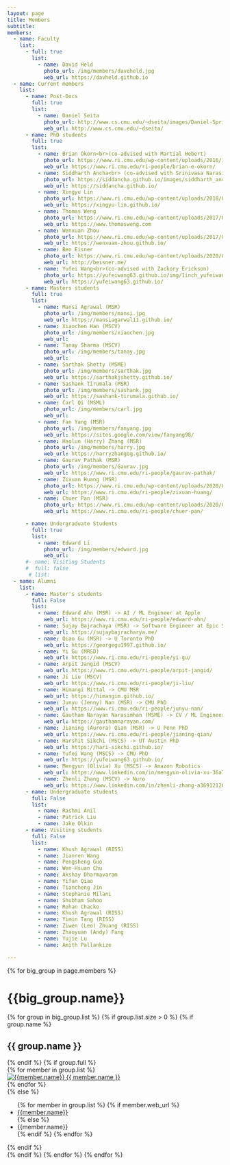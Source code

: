 ```yaml
---
layout: page
title: Members
subtitle:
members:
  - name: Faculty
    list:
      - full: true
        list:
          - name: David Held
            photo_url: /img/members/daveheld.jpg
            web_url: https://davheld.github.io
  - name: Current members
    list:
      - name: Post-Docs
        full: true
        list:
          - name: Daniel Seita
            photo_url: http://www.cs.cmu.edu/~dseita/images/Daniel-Spring-2021.JPG
            web_url: http://www.cs.cmu.edu/~dseita/
      - name: PhD students
        full: true
        list:
          - name: Brian Okorn<br>(co-advised with Martial Hebert)
            photo_url: https://www.ri.cmu.edu/wp-content/uploads/2016/12/okorn_brian_2019.jpg
            web_url: https://www.ri.cmu.edu/ri-people/brian-e-okorn/
          - name: Siddharth Ancha<br> (co-advised with Srinivasa Narasimhan)
            photo_url: https://siddancha.github.io/images/siddharth_ancha_520_780.png
            web_url: https://siddancha.github.io/
          - name: Xingyu Lin
            photo_url: https://www.ri.cmu.edu/wp-content/uploads/2018/01/Xingyu.Lin_-1.jpg
            web_url: https://xingyu-lin.github.io/
          - name: Thomas Weng
            photo_url: https://www.ri.cmu.edu/wp-content/uploads/2017/04/weng_thomas_2018.jpg
            web_url: https://www.thomasweng.com
          - name: Wenxuan Zhou
            photo_url: https://www.ri.cmu.edu/wp-content/uploads/2017/07/zhou_wenxuan_2019_1.jpg
            web_url: https://wenxuan-zhou.github.io/
          - name: Ben Eisner
            photo_url: https://www.ri.cmu.edu/wp-content/uploads/2020/07/Eisner_Benjamin_2020.png
            web_url: http://beisner.me/
          - name: Yufei Wang<br>(co-advised with Zackory Erickson)
            photo_url: https://yufeiwang63.github.io/img/1inch_yufeiwang.jpg
            web_url: https://yufeiwang63.github.io/
      - name: Masters students
        full: true
        list:
          - name: Mansi Agrawal (MSR)
            photo_url: /img/members/mansi.jpg
            web_url: https://mansiagarwal11.github.io/
          - name: Xiaochen Han (MSCV)
            photo_url: /img/members/xiaochen.jpg
            web_url:
          - name: Tanay Sharma (MSCV)
            photo_url: /img/members/tanay.jpg
            web_url:
          - name: Sarthak Shetty (MSME)
            photo_url: /img/members/sarthak.jpg
            web_url: https://sarthakjshetty.github.io/
          - name: Sashank Tirumala (MSR)
            photo_url: /img/members/sashank.jpg
            web_url: https://sashank-tirumala.github.io/
          - name: Carl Qi (MSML)
            photo_url: /img/members/carl.jpg
            web_url:
          - name: Fan Yang (MSR)
            photo_url: /img/members/fanyang.jpg
            web_url: https://sites.google.com/view/fanyang98/
          - name: Haolun (Harry) Zhang (MSR)
            photo_url: /img/members/harry.jpg
            web_url: https://harryzhangog.github.io/
          - name: Gaurav Pathak (MSR)
            photo_url: /img/members/Gaurav.jpg
            web_url: https://www.ri.cmu.edu/ri-people/gaurav-pathak/
          - name: Zixuan Huang (MSR)
            photo_url: https://www.ri.cmu.edu/wp-content/uploads/2020/08/huang_zixuan_2020.jpg
            web_url: https://www.ri.cmu.edu/ri-people/zixuan-huang/
          - name: Chuer Pan (MSR)
            photo_url: https://www.ri.cmu.edu/wp-content/uploads/2020/08/pan_chu-er_2020.jpg
            web_url: https://www.ri.cmu.edu/ri-people/chuer-pan/

      - name: Undergraduate Students
        full: true
        list:
          - name: Edward Li
            photo_url: /img/members/edward.jpg
            web_url:
      #- name: Visiting Students
      #  full: false
       # list:
  - name: Alumni
    list:
      - name: Master's students
        full: False
        list:
          - name: Edward Ahn (MSR) -> AI / ML Engineer at Apple
            web_url: https://www.ri.cmu.edu/ri-people/edward-ahn/
          - name: Sujay Bajrachaya (MSR) -> Software Engineer at Epic Systems
            web_url: https://sujaybajracharya.me/
          - name: Qiao Gu (MSR) -> U Toronto PhD
            web_url: https://georgegu1997.github.io/
          - name: Yi Gu (MRSD)
            web_url: https://www.ri.cmu.edu/ri-people/yi-gu/
          - name: Arpit Jangid (MSCV)
            web_url: https://www.ri.cmu.edu/ri-people/arpit-jangid/
          - name: Ji Liu (MSCV)
            web_url: https://www.ri.cmu.edu/ri-people/ji-liu/
          - name: Himangi Mittal -> CMU MSR
            web_url: https://himangim.github.io/
          - name: Junyu (Jenny) Nan (MSR) -> CMU PhD
            web_url: https://www.ri.cmu.edu/ri-people/junyu-nan/
          - name: Gautham Narayan Narasimhan (MSME) -> CV / ML Engineer at Path Robotics
            web_url: https://gauthamnarayan.com/
          - name: Jianing (Aurora) Qian (MSR) -> U Penn PhD
            web_url: https://www.ri.cmu.edu/ri-people/jianing-qian/
          - name: Harshit Sikchi (MSCS) -> UT Austin PhD
            web_url: https://hari-sikchi.github.io/
          - name: Yufei Wang (MSCS) -> CMU PhD
            web_url: https://yufeiwang63.github.io/
          - name: Mengyun (Olivia) Xu (MSCS) -> Amazon Robotics
            web_url: https://www.linkedin.com/in/mengyun-olivia-xu-36a7ab126
          - name: Zhenli Zhang (MSCV) -> Nuro
            web_url: https://www.linkedin.com/in/zhenli-zhang-a36912126
      - name: Undergraduate students
        full: False
        list:
          - name: Rashmi Anil
          - name: Patrick Liu
          - name: Jake Olkin
      - name: Visiting students
        full: False
        list:
          - name: Khush Agrawal (RISS)
          - name: Jianren Wang
          - name: Pengsheng Guo
          - name: Wen-Hsuan Chu
          - name: Akshay Dharmavaram
          - name: Yifan Qiao
          - name: Tiancheng Jin
          - name: Stephanie Milani
          - name: Shubham Sahoo
          - name: Rohan Chacko
          - name: Khush Agrawal (RISS)
          - name: Yimin Tang (RISS)
          - name: Ziwen (Leo) Zhuang (RISS)
          - name: Zhaoyuan (Andy) Fang
          - name: Yujie Lu
          - name: Amith Pallankize

---
```


<div class="row">
  {% for big_group in page.members %}
    <h1> {{big_group.name}} </h1>
    {% for group in big_group.list %}
    {% if group.list.size > 0 %}
      {% if group.name %}
        <h2>{{ group.name }}</h2>
      {% endif %}
      {% if group.full %}
      <div class="row member-row">
        {% for member in group.list %}
          <div class="col-xl-3 col-lg-3 col-md-3 text-center col-sm-6 col-xs-6 member-col">
            <a target="_blank" href="{{ member.web_url }}">
              <img class="img-responsive" src="{{ member.photo_url }}" alt="{{member.name}}">
            </a>
            <a target="_blank" href="{{ member.web_url }}">
              {{ member.name }}
            </a>
          </div>
        {% endfor %}
      </div>
      {% else %}
        <ul>
          {% for member in group.list %}
            {% if member.web_url %}
              <li><a href="{{member.web_url}}"> {{member.name}} </a></li>
            {% else %}
              <li><a> {{member.name}} </a></li>
            {% endif %}
          {% endfor %}
        </ul>
      {% endif %}
    <br>
    {% endif %}
    {% endfor %}
  {% endfor %}
</div>


<!-- <h3 id="undergraduate-students">Undergraduate students</h3>
<ul>
</ul>
</div> -->

<!-- <h2 id="collaborators">Collaborators</h2> -->
<!-- <ul>
  <li><a href="https://www.cs.cmu.edu/~astein/">Aaron Steinfeld</a></li>
  <li><a href="https://www.cs.cmu.edu/~kkitani/">Kris Kitani</a></li>
  <li><a href="http://www.lauravherlant.com/">Laura Herlant</a></li>
</ul> -->
